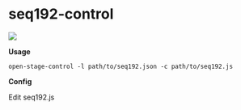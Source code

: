 # seq192-control

![](https://user-images.githubusercontent.com/5261671/134215447-411f105e-9608-407e-b670-18bc0000cfe1.png)

**Usage**

```
open-stage-control -l path/to/seq192.json -c path/to/seq192.js
```

**Config**

Edit seq192.js
